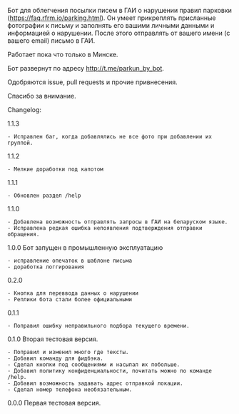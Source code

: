 Бот для облегчения посылки писем в ГАИ о нарушении правил парковки (https://faq.rfrm.io/parking.html). Он умеет прикреплять присланные фотографии к письму и заполнять его вашими личными данными и информацией о нарушении. После этого отправлять от вашего имени (с вашего email) письмо в ГАИ.

Работает пока что только в Минске.

Бот развернут по адресу http://t.me/parkun_by_bot.

Одобряются issue, pull requests и прочие привнесения.

Спасибо за внимание.

Changelog:

1.1.3

    - Исправлен баг, когда добавлялись не все фото при добавлении их группой.

1.1.2

    - Мелкие доработки под капотом

1.1.1

    - Обновлен раздел /help

1.1.0

    - Добавлена возможность отправлять запросы в ГАИ на беларуском языке.
    - Исправлена редкая ошибка непоявления подтверждения отправки обращения.

1.0.0 Бот запущен в промышленную эксплуатацию

    - исправление опечаток в шаблоне письма
    - доработка логгирования

0.2.0

    - Кнопка для переввода данных о нарушении
    - Реплики бота стали более официальными

0.1.1

    - Поправил ошибку неправильного подбора текущего времени.

0.1.0 Вторая тестовая версия.

    - Поправил и изменил много где тексты.
    - Добавил команду для фидбэка.
    - Сделал кнопки под сообщениями и насыпал их побольше.
    - Добавил политику конфиденциальности, почитать можно по команде /help.
    - Добавил возможность задавать адрес отправкой локации.
    - Сделал номер телефона необязательным.

0.0.0 Первая тестовая версия.